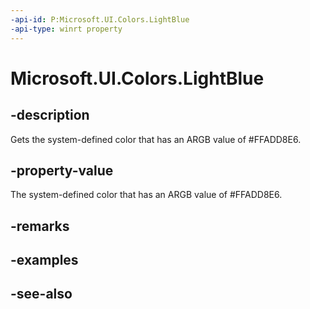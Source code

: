 ```yaml
---
-api-id: P:Microsoft.UI.Colors.LightBlue
-api-type: winrt property
---
```


<!-- Property syntax
public Windows.UI.Color LightBlue { get; }
-->

# Microsoft.UI.Colors.LightBlue

## -description

Gets the system-defined color that has an ARGB value of #FFADD8E6.

## -property-value

The system-defined color that has an ARGB value of #FFADD8E6.

## -remarks

## -examples

## -see-also

